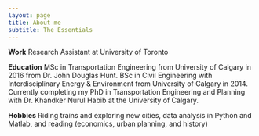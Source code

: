 ```yaml
---
layout: page
title: About me
subtitle: The Essentials
---
```


**Work** Research Assistant at University of Toronto

**Education** MSc in Transportation Engineering from University of Calgary in 2016 from Dr. John Douglas Hunt. BSc in Civil Engineering with Interdisciplinary Energy & Environment from University of Calgary in 2014. Currently completing my PhD in Transportation Engineering and Planning with Dr. Khandker Nurul Habib at the University of Calgary.

**Hobbies** Riding trains and exploring new cities, data analysis in Python and Matlab, and reading (economics, urban planning, and history)
